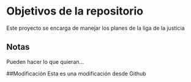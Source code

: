 # Objetivos de la repositorio

Este proyecto se encarga de manejar los planes de la liga de la justicia


## Notas
Pueden hacer lo que quieran...


##Modificación
Esta es una modificación desde Github
